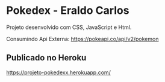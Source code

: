 # Pokedex - Eraldo Carlos

Projeto desenvolvido com CSS, JavaScript e Html.

Consumindo Api Externa: https://pokeapi.co/api/v2/pokemon

## Publicado no Heroku

https://projeto-pokedexx.herokuapp.com/
